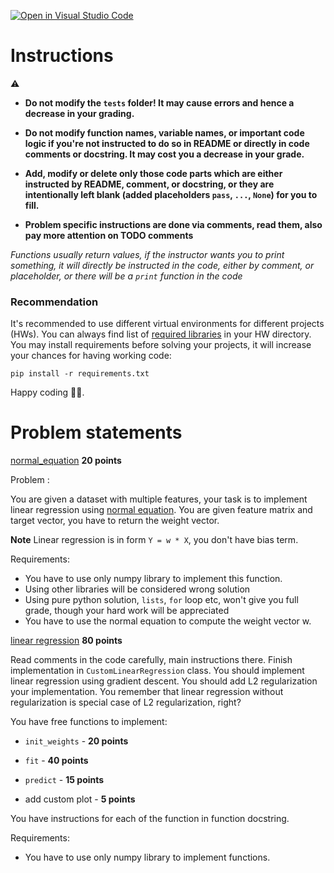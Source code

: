 [![Open in Visual Studio Code](https://classroom.github.com/assets/open-in-vscode-c66648af7eb3fe8bc4f294546bfd86ef473780cde1dea487d3c4ff354943c9ae.svg)](https://classroom.github.com/online_ide?assignment_repo_id=10084803&assignment_repo_type=AssignmentRepo)
# Instructions

⚠️

* **Do not modify the `tests` folder! It may cause errors and hence a decrease in your grading.**

* **Do not modify function names, variable names, or important code logic if you're not instructed to do so in README or
  directly in code comments or docstring. It may cost you a decrease in your grade.**

* **Add, modify or delete only those code parts which are either instructed by README, comment, or docstring,
  or they are intentionally left blank (added placeholders `pass`, `...`, `None`) for you to fill.**

* **Problem specific instructions are done via comments, read them, also pay more attention on TODO comments**

*Functions usually return values, if the instructor wants you to print something, it will directly be instructed in the
code, either by comment, or placeholder, or there will be a `print` function in the code*

### Recommendation

It's recommended to use different virtual environments for different projects (HWs).
You can always find list of [required libraries](requirements.txt) in your HW directory.
You may install requirements before solving your projects, it will increase your chances for having working code:

```shell
pip install -r requirements.txt
```

Happy coding 🧑‍💻.

# Problem statements

[normal_equation](normal_equation.py)  **20 points**


Problem :

You are given a dataset with multiple features,
your task is to implement linear regression using [normal equation](http://mlwiki.org/index.php/Normal_Equation).
You are given feature matrix and target vector,
you have to return the weight vector.

**Note**
Linear regression is in form `Y = w * X`, you don't have bias term.

Requirements:

* You have to use only numpy library to implement this function.
* Using other libraries will be considered wrong solution
* Using pure python solution, `lists`, `for` loop etc, won't give you full grade, though your hard work will be
  appreciated
* You have to use the normal equation to compute the weight vector w.

[linear regression](linear_regression.py)  **80 points**


Read comments in the code carefully, main instructions there.
Finish implementation in `CustomLinearRegression` class.
You should implement linear regression using gradient descent.
You should add L2 regularization your implementation.
You remember that linear regression without regularization is special case of L2 regularization, right?

You have free functions to implement:

* `init_weights` - **20 points**
* `fit` - **40 points**
* `predict` - **15 points**

* add custom plot - **5 points**

You have instructions for each of the function in function docstring.

Requirements:

* You have to use only numpy library to implement functions.
